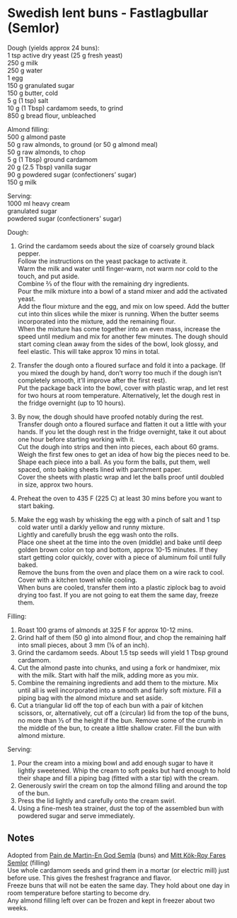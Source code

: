 # Swedish lent buns - Fastlagbullar (Semlor)

Dough (yields approx 24 buns):  
1 tsp active dry yeast (25 g fresh yeast)  
250 g milk  
250 g water  
1 egg  
150 g granulated sugar  
150 g butter, cold  
5 g (1 tsp) salt  
10 g (1 Tbsp) cardamom seeds, to grind  
850 g bread flour, unbleached  

Almond filling:  
500 g almond paste  
50 g raw almonds, to ground (or 50 g almond meal)  
50 g raw almonds, to chop  
5 g (1 Tbsp) ground cardamom  
20 g (2.5 Tbsp) vanilla sugar  
90 g powdered sugar (confectioners’ sugar)  
150 g milk

Serving:  
1000 ml heavy cream  
granulated sugar  
powdered sugar (confectioners' sugar)

Dough:  
1. Grind the cardamom seeds about the size of coarsely ground black pepper.  
Follow the instructions on the yeast package to activate it.  
Warm the milk and water until finger-warm, not warm nor cold to the touch, and put aside.  
Combine ⅔ of the flour with the remaining dry ingredients.  
Pour the milk mixture into a bowl of a stand mixer and add the activated yeast.  
Add the flour mixture and the egg, and mix on low speed. Add the butter cut into thin slices while the mixer is running. When the butter seems incorporated into the mixture, add the remaining flour.  
When the mixture has come together into an even mass, increase the speed until medium and mix for another few minutes. The dough should start coming clean away from the sides of the bowl, look glossy, and feel elastic. This will take approx 10 mins in total.

1. Transfer the dough onto a floured surface and fold it into a package. (If you mixed the dough by hand, don’t worry too much if the dough isn’t completely smooth, it’ll improve after the first rest).  
Put the package back into the bowl, cover with plastic wrap, and let rest for two hours at room temperature. Alternatively, let the dough rest in the fridge overnight (up to 10 hours).

1. By now, the dough should have proofed notably during the rest.  
Transfer dough onto a floured surface and flatten it out a little with your hands. If you let the dough rest in the fridge overnight, take it out about one hour before starting working with it.  
Cut the dough into strips and then into pieces, each about 60 grams. Weigh the first few ones to get an idea of how big the pieces need to be.  
Shape each piece into a ball. As you form the balls, put them, well spaced, onto baking sheets lined with parchment paper.  
Cover the sheets with plastic wrap and let the balls proof until doubled in size, approx two hours.

1. Preheat the oven to 435 F (225 C) at least 30 mins before you want to start baking.

1. Make the egg wash by whisking the egg with a pinch of salt and 1 tsp cold water until a darkly yellow and runny mixture.  
Lightly and carefully brush the egg wash onto the rolls.  
Place one sheet at the time into the oven (middle) and bake until deep golden brown color on top and bottom, approx 10-15 minutes. If they start getting color quickly, cover with a piece of aluminum foil until fully baked.  
Remove the buns from the oven and place them on a wire rack to cool. Cover with a kitchen towel while cooling.  
When buns are cooled, transfer them into a plastic ziplock bag to avoid drying too fast. If you are not going to eat them the same day, freeze them.

Filling:  
1. Roast 100 grams of almonds at 325 F for approx 10-12 mins.
1. Grind half of them (50 g) into almond flour, and chop the remaining half into small pieces, about 3 mm (⅛ of an inch).  
1. Grind the cardamom seeds. About 1.5 tsp seeds will yield 1 Tbsp ground cardamom.  
1. Cut the almond paste into chunks, and using a fork or handmixer, mix with the milk. Start with half the milk, adding more as you mix.
1. Combine the remaining ingredients and add them to the mixture. Mix until all is well incorporated into a smooth and fairly soft mixture. Fill a piping bag with the almond mixture and set aside.
1. Cut a triangular lid off the top of each bun with a pair of kitchen scissors, or, alternatively, cut off a (circular) lid from the top of the buns, no more than ⅓ of the height if the bun. Remove some of the crumb in the middle of the bun, to create a little shallow crater. Fill the bun with almond mixture.

Serving:  
1. Pour the cream into a mixing bowl and add enough sugar to have it lightly sweetened. Whip the cream to soft peaks but hard enough to hold their shape and fill a piping bag (fitted with a star tip) with the cream.
1. Generously swirl the cream on top the almond filling and around the top of the bun.
1. Press the lid lightly and carefully onto the cream swirl.
1. Using a fine-mesh tea strainer, dust the top of the assembled bun with powdered sugar and serve immediately.

## Notes
Adopted from [Pain de Martin-En God Semla](http://paindemartin.se/?p=2073) (buns) and [Mitt Kök-Roy Fares Semlor](https://mittkok.expressen.se/recept/semlor-roy-fares/) (filling)  
Use whole cardamom seeds and grind them in a mortar (or electric mill) just before use. This gives the freshest fragrance and flavor.  
Freeze buns that will not be eaten the same day. They hold about one day in room temperature before starting to become dry.  
Any almond filling left over can be frozen and kept in freezer about two weeks.



